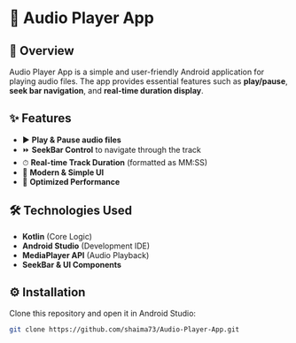 # 🎵 Audio Player App

## 📌 Overview
Audio Player App is a simple and user-friendly Android application for playing audio files. The app provides essential features such as **play/pause**, **seek bar navigation**, and **real-time duration display**.

## ✨ Features
- ▶️ **Play & Pause audio files**
- ⏩ **SeekBar Control** to navigate through the track
- ⏱ **Real-time Track Duration** (formatted as MM:SS)
- 🎨 **Modern & Simple UI**
- 🚀 **Optimized Performance**

## 🛠 Technologies Used
- **Kotlin** (Core Logic)
- **Android Studio** (Development IDE)
- **MediaPlayer API** (Audio Playback)
- **SeekBar & UI Components**

## ⚙️ Installation
Clone this repository and open it in Android Studio:

```bash
git clone https://github.com/shaima73/Audio-Player-App.git
